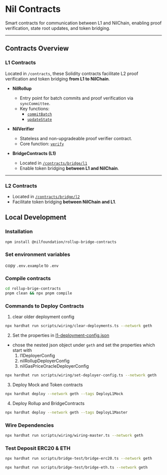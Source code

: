 # Nil Contracts

Smart contracts for communication between L1 and NilChain, enabling proof verification, state root updates, and token bridging.

---

## Contracts Overview

### L1 Contracts

Located in `/contracts`, these Solidity contracts facilitate L2 proof verification and token bridging **from L1 to NilChain**.

- **NilRollup**  
  - Entry point for batch commits and proof verification via `syncCommittee`.
  - Key functions:
    - [`commitBatch`](./contracts/NilRollup.sol#L248)
    - [`updateState`](./contracts/NilRollup.sol#L294)

- **NilVerifier**  
  - Stateless and non-upgradeable proof verifier contract.  
  - Core function: [`verify`](./contracts/verifier/NilVerifier.sol#L9)

- **BridgeContracts (L1)**  
  - Located in [`/contracts/bridge/l1`](./contracts/bridge/l1/)
  - Enable token bridging **between L1 and NilChain**.

---

### L2 Contracts

- Located in [`/contracts/bridge/l2`](./contracts/bridge/l2/)
- Facilitate token bridging **between NilChain and L1**.


## Local Development

### Installation

```bash
npm install @nilfoundation/rollup-bridge-contracts
```

### Set environment variables

copy `.env.example` to `.env`

### Compile contracts

```bash
cd rollup-brige-contracts
pnpm clean && npx pnpm compile
```

### Commands to Deploy Contracts

1. clear older deployment config
```sh
npx hardhat run scripts/wiring/clear-deployments.ts --network geth
```

2. Set the properties in [l1-deployment-config.json](./deploy/config/l1-deployment-config.json)
  - chose the nested json object under `geth` and set the properties which start with 
    1. l1DeployerConfig
    2. nilRollupDeployerConfig
    3. nilGasPriceOracleDeployerConfig

```sh
npx hardhat run scripts/wiring/set-deployer-config.ts --network geth
```

3. Deploy Mock and Token contracts

```sh
npx hardhat deploy --network geth --tags DeployL1Mock
```

4. Deploy Rollup and BridgeContracts

```sh
npx hardhat deploy --network geth --tags DeployL1Master
```

### Wire Dependencies

```sh
npx hardhat run scripts/wiring/wiring-master.ts --network geth
```

### Test Deposit ERC20 & ETH

```sh
npx hardhat run scripts/bridge-test/bridge-erc20.ts --network geth
```

```sh
npx hardhat run scripts/bridge-test/bridge-eth.ts --network geth
```